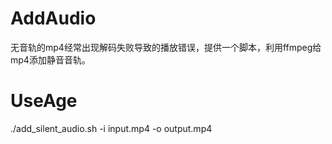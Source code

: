 # AddAudio
无音轨的mp4经常出现解码失败导致的播放错误，提供一个脚本，利用ffmpeg给mp4添加静音音轨。

# UseAge
./add_silent_audio.sh -i input.mp4 -o output.mp4

